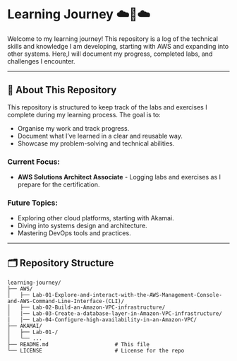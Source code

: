 # Learning Journey ☁️🚀☁️

Welcome to my learning journey! This repository is a log of the technical skills and knowledge I am developing, starting with AWS and expanding into other systems. Here,I will document my progress, completed labs, and challenges I encounter.

---

## 📖 About This Repository

This repository is structured to keep track of the labs and exercises I complete during my learning process. The goal is to:
- Organise my work and track progress.
- Document what I’ve learned in a clear and reusable way.
- Showcase my problem-solving and technical abilities.

### Current Focus:
- **AWS Solutions Architect Associate** - Logging labs and exercises as I prepare for the certification.

### Future Topics:
- Exploring other cloud platforms, starting with Akamai.
- Diving into systems design and architecture.
- Mastering DevOps tools and practices.

---

## 🗂️ Repository Structure

```plaintext
learning-journey/
├── AWS/
│   ├── Lab-01-Explore-and-interact-with-the-AWS-Management-Console-and-AWS-Command-Line-Interface-(CLI)/
│   ├── Lab-02-Build-an-Amazon-VPC-infrastructure/
│   |── Lab-03-Create-a-database-layer-in-Amazon-VPC-infrastructure/
|   |── Lab-04-Configure-high-availability-in-an-Amazon-VPC/
├── AKAMAI/
│   ├── Lab-01-/
│   └── ...
├── README.md                     # This file
└── LICENSE                       # License for the repo
